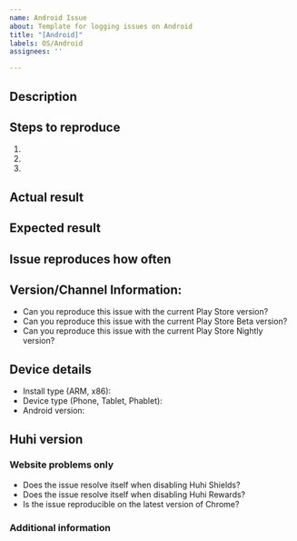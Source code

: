 ```yaml
---
name: Android Issue
about: Template for logging issues on Android
title: "[Android]"
labels: OS/Android
assignees: ''

---
```


<!-- Have you searched for similar issues? Before submitting this issue, please check the open issues and add a note before logging a new issue. 

PLEASE USE THE TEMPLATE BELOW TO PROVIDE INFORMATION ABOUT THE ISSUE. 
INSUFFICIENT INFO WILL GET THE ISSUE CLOSED. IT WILL ONLY BE REOPENED AFTER SUFFICIENT INFO IS PROVIDED-->

## Description <!-- Provide a brief description of the issue -->


## Steps to reproduce <!-- Please add a series of steps to reproduce the issue -->

   1. 
   2. 
   3. 

## Actual result <!-- Please add screenshots if needed -->


## Expected result


## Issue reproduces how often <!-- [Easily reproduced/Intermittent issue/No steps to reproduce] -->


## Version/Channel Information:
<!--Does this issue happen on any other channels? Or is it specific to a certain channel?-->

- Can you reproduce this issue with the current Play Store version? 
- Can you reproduce this issue with the current Play Store Beta version? 
- Can you reproduce this issue with the current Play Store Nightly version?

## Device details
   - Install type (ARM, x86):
   - Device type (Phone, Tablet, Phablet):
   - Android version:
   
## Huhi version


### Website problems only
- Does the issue resolve itself when disabling Huhi Shields? 
- Does the issue resolve itself when disabling Huhi Rewards?
- Is the issue reproducible on the latest version of Chrome? 

### Additional information
<!-- Any additional information, related issues, extra QA steps, configuration or data that might be necessary to reproduce the issue -->
